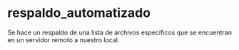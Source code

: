 # respaldo_automatizado
Se hace un respaldo de una lista de archivos especificos que se encuentran en un servidor remoto a nuestro local.
